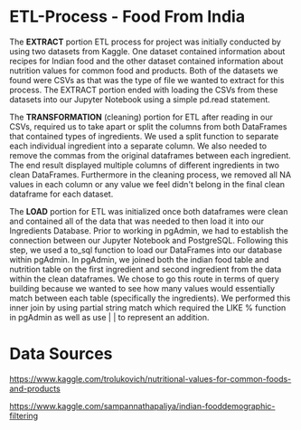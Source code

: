 # ETL-Process - Food From India

The **EXTRACT** portion ETL process for project was initially conducted by using two datasets from Kaggle. One dataset contained information about recipes for Indian food and the other dataset contained information about nutrition values for common food and products. Both of the datasets we found were CSVs as that was the type of file we wanted to extract for this process. The EXTRACT portion ended with loading the CSVs from these datasets into our Jupyter Notebook using a simple pd.read statement.

The **TRANSFORMATION** (cleaning) portion for ETL after reading in our CSVs, required us to take apart or split the columns from both DataFrames that contained types of ingredients. We used a split function to separate each individual ingredient into a separate column. We also needed to remove the commas from the original dataframes between each ingredient. The end result displayed multiple columns of different ingredients in two clean DataFrames. Furthermore in the cleaning process, we removed all NA values in each column or any value we feel didn't belong in the final clean dataframe for each dataset. 

The **LOAD** portion for ETL was initialized once both dataframes were clean and contained all of the data that was needed to then load it into our Ingredients Database. Prior to working in pgAdmin, we had to establish the connection between our Jupyter Notebook and PostgreSQL. Following this step, we used a to_sql function to load our DataFrames into our database within pgAdmin. In pgAdmin, we joined both the indian food table and nutrition table on the first ingredient and second ingredient from the data within the clean dataframes. We chose to go this route in terms of query building because we wanted to see how many values would essentially match between each table (specifically the ingredients). We performed this inner join by using partial string match which required the LIKE % function in pgAdmin as well as use | | to represent an addition. 

# Data Sources

https://www.kaggle.com/trolukovich/nutritional-values-for-common-foods-and-products

https://www.kaggle.com/sampannathapaliya/indian-fooddemographic-filtering

